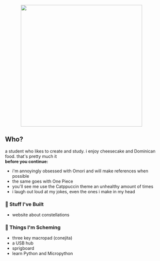  <p align="center">
  <img src="https://raw.githubusercontent.com/catppuccin/catppuccin/main/assets/palette/macchiato.png" width="400" />
</p>

## Who?
a student who likes to create and study. i enjoy cheesecake and Dominican food. that's pretty much it
<br>__before you continue:__
- i'm annoyingly obsessed with Omori and will make references when possible
- the same goes with One Piece
- you'll see me use the Catppuccin theme an unhealthy amount of times
- i laugh out loud at my jokes, even the ones i make in my head

### 🎨 Stuff I've Built
- website about constellations

### 🔮 Things I'm Scheming
- three key macropad (conejita)
- a USB hub
- sprigboard
- learn Python and Micropython

